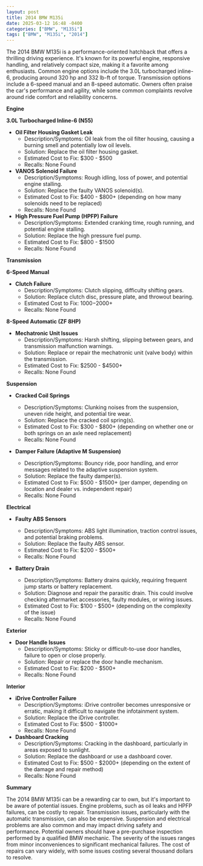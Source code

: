 ```yaml
---
layout: post
title: 2014 BMW M135i
date: 2025-03-12 16:48 -0400
categories: ["BMW", "M135i"]
tags: ["BMW", "M135i", "2014"]
---
```

The 2014 BMW M135i is a performance-oriented hatchback that offers a thrilling driving experience. It's known for its powerful engine, responsive handling, and relatively compact size, making it a favorite among enthusiasts. Common engine options include the 3.0L turbocharged inline-6, producing around 320 hp and 332 lb-ft of torque. Transmission options include a 6-speed manual and an 8-speed automatic. Owners often praise the car's performance and agility, while some common complaints revolve around ride comfort and reliability concerns.

**Engine**

**3.0L Turbocharged Inline-6 (N55)**

*   **Oil Filter Housing Gasket Leak**
    *   Description/Symptoms: Oil leak from the oil filter housing, causing a burning smell and potentially low oil levels.
    *   Solution: Replace the oil filter housing gasket.
    *   Estimated Cost to Fix: $300 - $500
    *   Recalls: None Found
*   **VANOS Solenoid Failure**
    *   Description/Symptoms: Rough idling, loss of power, and potential engine stalling.
    *   Solution: Replace the faulty VANOS solenoid(s).
    *   Estimated Cost to Fix: $400 - $800+ (depending on how many solenoids need to be replaced)
    *   Recalls: None Found
*   **High Pressure Fuel Pump (HPFP) Failure**
    *   Description/Symptoms: Extended cranking time, rough running, and potential engine stalling.
    *   Solution: Replace the high pressure fuel pump.
    *   Estimated Cost to Fix: $800 - $1500
    *   Recalls: None Found

**Transmission**

**6-Speed Manual**

*   **Clutch Failure**
    * Description/Symptoms: Clutch slipping, difficulty shifting gears.
    * Solution: Replace clutch disc, pressure plate, and throwout bearing.
    * Estimated Cost to Fix: $1000-$2000+
    * Recalls: None Found

**8-Speed Automatic (ZF 8HP)**

*   **Mechatronic Unit Issues**
    *   Description/Symptoms: Harsh shifting, slipping between gears, and transmission malfunction warnings.
    *   Solution: Replace or repair the mechatronic unit (valve body) within the transmission.
    *   Estimated Cost to Fix: $2500 - $4500+
    *   Recalls: None Found

**Suspension**

*   **Cracked Coil Springs**
    *   Description/Symptoms: Clunking noises from the suspension, uneven ride height, and potential tire wear.
    *   Solution: Replace the cracked coil spring(s).
    *   Estimated Cost to Fix: $300 - $800+ (depending on whether one or both springs on an axle need replacement)
    *   Recalls: None Found

*   **Damper Failure (Adaptive M Suspension)**
    *   Description/Symptoms: Bouncy ride, poor handling, and error messages related to the adaptive suspension system.
    *   Solution: Replace the faulty damper(s).
    *   Estimated Cost to Fix: $500 - $1500+ (per damper, depending on location and dealer vs. independent repair)
    *   Recalls: None Found

**Electrical**

*   **Faulty ABS Sensors**
    *   Description/Symptoms: ABS light illumination, traction control issues, and potential braking problems.
    *   Solution: Replace the faulty ABS sensor.
    *   Estimated Cost to Fix: $200 - $500+
    *   Recalls: None Found

*   **Battery Drain**
    *   Description/Symptoms: Battery drains quickly, requiring frequent jump starts or battery replacement.
    *   Solution: Diagnose and repair the parasitic drain.  This could involve checking aftermarket accessories, faulty modules, or wiring issues.
    *   Estimated Cost to Fix: $100 - $500+ (depending on the complexity of the issue)
    *   Recalls: None Found

**Exterior**

*   **Door Handle Issues**
    *   Description/Symptoms: Sticky or difficult-to-use door handles, failure to open or close properly.
    *   Solution: Repair or replace the door handle mechanism.
    *   Estimated Cost to Fix: $200 - $500+
    *   Recalls: None Found

**Interior**

*   **iDrive Controller Failure**
    *   Description/Symptoms: iDrive controller becomes unresponsive or erratic, making it difficult to navigate the infotainment system.
    *   Solution: Replace the iDrive controller.
    *   Estimated Cost to Fix: $500 - $1000+
    *   Recalls: None Found
*   **Dashboard Cracking**
    *   Description/Symptoms: Cracking in the dashboard, particularly in areas exposed to sunlight.
    *   Solution: Replace the dashboard or use a dashboard cover.
    *   Estimated Cost to Fix: $500 - $2000+ (depending on the extent of the damage and repair method)
    *   Recalls: None Found

**Summary**

The 2014 BMW M135i can be a rewarding car to own, but it's important to be aware of potential issues. Engine problems, such as oil leaks and HPFP failures, can be costly to repair. Transmission issues, particularly with the automatic transmission, can also be expensive. Suspension and electrical problems are also common and may impact driving safety and performance. Potential owners should have a pre-purchase inspection performed by a qualified BMW mechanic. The severity of the issues ranges from minor inconveniences to significant mechanical failures. The cost of repairs can vary widely, with some issues costing several thousand dollars to resolve.

